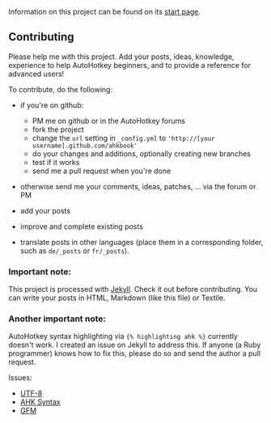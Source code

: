 Information on this project can be found on its [start page](http://maul-esel.github.com/ahkbook/en/Introduction).

## Contributing
Please help me with this project. Add your posts, ideas, knowledge, experience to help AutoHotkey beginners, and to provide a reference for advanced users!

To contribute, do the following:

* if you're on github:
	* PM me on github or in the AutoHotkey forums
	* fork the project
	* change the `url` setting in `_config.yml` to `'http://[your username].github.com/ahkbook'`
	* do your changes and additions, optionally creating new branches
	* test if it works
	* send me a pull request when you're done
* otherwise send me your comments, ideas, patches, ... via the forum or PM

* add your posts
* improve and complete existing posts
* translate posts in other languages (place them in a corresponding folder, such as `de/_posts` or `fr/_posts`).

### Important note:
This project is processed with [Jekyll](https://github.com/mojombo/jekyll#readme). Check it out before contributing.
You can write your posts in HTML, Markdown (like this file) or Textile.

### Another important note:
AutoHotkey syntax highlighting via `{% highlighting ahk %}` currently doesn't work. I created an issue on Jekyll to address this. If anyone (a Ruby programmer) knows how to fix this, please do so and send the author a pull request.

Issues:

* [UTF-8](https://github.com/mojombo/jekyll/issues/429)
* [AHK Syntax](https://github.com/mojombo/jekyll/issues/428)
* [GFM](https://github.com/mojombo/jekyll/issues/427)